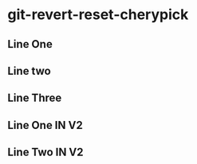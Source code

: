 # git-revert-reset-cherypick

## Line One

## Line two

## Line Three

## Line One IN V2

## Line Two IN V2